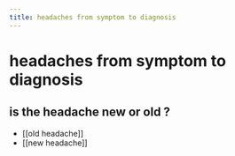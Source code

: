 ```yaml
---
title: headaches from symptom to diagnosis
---
```

# headaches from symptom to diagnosis

## is the headache new or old ?
* [[old headache]]
* [[new headache]]
